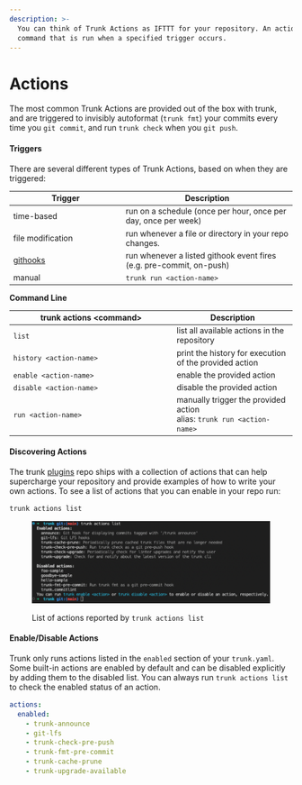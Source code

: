 ```yaml
---
description: >-
  You can think of Trunk Actions as IFTTT for your repository. An action is a
  command that is run when a specified trigger occurs.
---
```


# Actions

The most common Trunk Actions are provided out of the box with trunk, and are triggered to invisibly autoformat (`trunk fmt`) your commits every time you `git commit`, and run `trunk check` when you `git push`.

#### Triggers

There are several different types of Trunk Actions, based on when they are triggered:

<table><thead><tr><th width="186">Trigger</th><th>Description</th></tr></thead><tbody><tr><td>time-based</td><td>run on a schedule (once per hour, once per day, once per week)</td></tr><tr><td>file modification</td><td>run whenever a file or directory in your repo changes.</td></tr><tr><td><a href="git-hooks.md">githooks</a></td><td>run whenever a listed githook event fires (e.g. pre-commit, on-push)</td></tr><tr><td>manual</td><td><code>trunk run &#x3C;action-name></code></td></tr></tbody></table>

**Command Line**

<table><thead><tr><th width="276.757174392936">trunk actions &#x3C;command></th><th>Description</th></tr></thead><tbody><tr><td><code>list</code></td><td>list all available actions in the repository</td></tr><tr><td><code>history &#x3C;action-name></code></td><td>print the history for execution of the provided action</td></tr><tr><td><code>enable &#x3C;action-name></code></td><td>enable the provided action</td></tr><tr><td><code>disable &#x3C;action-name></code></td><td>disable the provided action</td></tr><tr><td><code>run &#x3C;action-name></code></td><td>manually trigger the provided action<br>alias: <code>trunk run &#x3C;action-name></code></td></tr></tbody></table>

#### Discovering Actions

The trunk [plugins](https://github.com/trunk-io/plugins) repo ships with a collection of actions that can help supercharge your repository and provide examples of how to write your own actions. To see a list of actions that you can enable in your repo run:

```bash
trunk actions list
```

<figure><img src="../../.gitbook/assets/image (8).png" alt=""><figcaption><p>List of actions reported by <code>trunk actions list</code></p></figcaption></figure>

#### Enable/Disable Actions

Trunk only runs actions listed in the `enabled` section of your `trunk.yaml`. Some built-in actions are enabled by default and can be disabled explicitly by adding them to the disabled list. You can always run `trunk actions list` to check the enabled status of an action.

```yaml
actions:
  enabled:
    - trunk-announce
    - git-lfs
    - trunk-check-pre-push
    - trunk-fmt-pre-commit
    - trunk-cache-prune
    - trunk-upgrade-available
```
